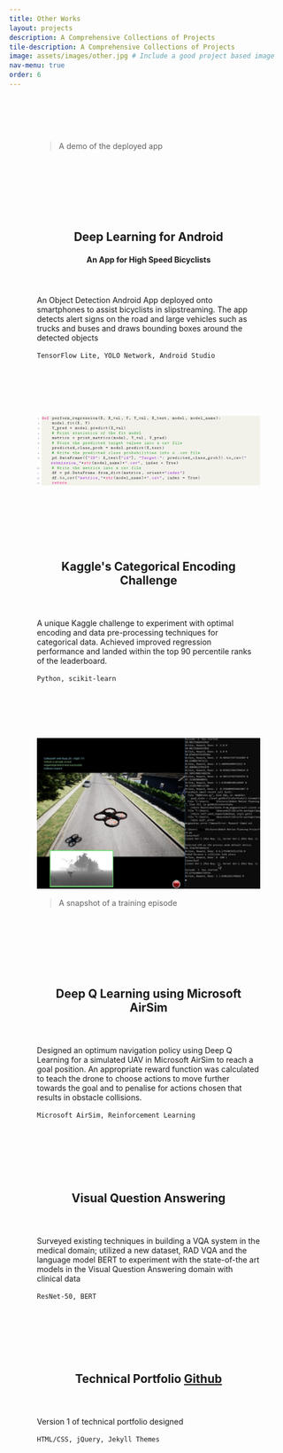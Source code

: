 ```yaml
---
title: Other Works
layout: projects
description: A Comprehensive Collections of Projects
tile-description: A Comprehensive Collections of Projects
image: assets/images/other.jpg # Include a good project based image
nav-menu: true
order: 6
---
```


<!-- Main -->
<div id="main">

<!-- One -->
<section id="two" class="spotlights">
	<!--Deep Learning for Android-->
	<section>
		<div class="inner" style="padding: 50px"><span class="image main"><img src="https://raw.githubusercontent.com/shalinirago/portfolio/main/cvapp.gif" alt="" data-position="center center" /></span>
		<figcaption><blockquote>A demo of the deployed app</blockquote></figcaption></div> <!--Add appropriate image/gif (CV)-->
		<div class="content">
			<div class="inner" style="padding: 50px">
				<header class="major">
					<h2>Deep Learning for Android <a href="https://sites.google.com/vt.edu/slixstream/home?authuser=0" target="_blank"><i class="fa fa-external-link"></i></a></h2>
					<h4>An App for High Speed Bicyclists</h4>
				</header>
				<p>An Object Detection Android App deployed onto smartphones to assist bicyclists in slipstreaming. The app detects alert signs on the road and large vehicles such as trucks and buses and draws bounding boxes around the detected objects</p>
				<code>TensorFlow Lite, YOLO Network, Android Studio</code>	
			</div>
		</div>
	</section> 
	<!--Kaggle's Categorical Challenge-->
	<section>
	<div class="inner" style="padding: 50px"><span class="image main"><img src="assets/images/categorical.PNG" alt="" data-position="top center" /> </span></div>
		<div class="content">
			<div class="inner" style="padding: 50px">
				<header class="major"> <!--Include Github link: <a href="#" class="icon fa-github"><span class="label">Github</span></a> Also put the DA report in the repo!-->
					<h2>Kaggle's Categorical Encoding Challenge</h2>
				</header>
				<p>
					A unique Kaggle challenge to experiment with optimal encoding and data pre-processing techniques for categorical data. Achieved improved regression performance and landed within the top 90 percentile ranks of the leaderboard.
				</p>
				<code>Python, scikit-learn</code>	
			</div> <!--Add appropriate Kaggle Image-->
		</div>
	</section>
	<!--Deep Q Network-->
	<section>
		<div class="inner" style="padding: 50px"><span class="image main"><img src="assets/images/dqn.png" alt="" data-position="center center" /> </span>
		<figcaption><blockquote>A snapshot of a training episode</blockquote></figcaption></div> <!--Add appropriate Deep Q Image-->
		<div class="content">
			<div class="inner" style="padding: 50px">
				<header class="major">
					<h2>Deep Q Learning using Microsoft AirSim <a href="https://sites.google.com/vt.edu/thewolverine/home?authuser=0" target="_blank"><i class="fa fa-external-link"></i></a></h2>
				</header>
				<p>Designed an optimum navigation policy using Deep Q Learning for a simulated UAV in Microsoft AirSim to reach a goal position. An appropriate reward function was calculated to teach the drone to choose actions to move further towards the goal and to penalise for actions chosen that results in obstacle collisions.</p>
				<code>Microsoft AirSim, Reinforcement Learning</code>	
			</div>
		</div>
	</section>
	<!--others-->
	<section>
	<div class="content">
			<div class="inner">
			<div class="row">
                <div class="inner 6u 12u$(small)" style="padding: 50px;">
					<header class="major">
					<h2>Visual Question Answering</h2>
					</header>
					<p>Surveyed existing techniques in building a VQA system in the medical domain; utilized a new dataset, RAD VQA and the language model BERT to experiment with the state-of-the art models in the Visual Question Answering domain with clinical data</p>
					<code>ResNet-50, BERT</code>
                </div>
				<div class="inner 6u 12u$(small)" style="padding: 50px;">
					<header class="major">
					<h2>Technical Portfolio <a href="https://github.com/shalinirago/forty-jekyll-theme/tree/gh-pages-1" class="icon fa-github"><span class="label">Github</span></a></h2>
					</header>
					<p>Version 1 of technical portfolio designed</p>
					<code>HTML/CSS, jQuery, Jekyll Themes</code>
				</div>
			</div>
			</div>
	</div>	
</section>	
</section>
</div>
